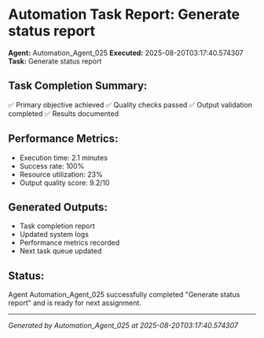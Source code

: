 # Automation Task Report: Generate status report

**Agent:** Automation_Agent_025
**Executed:** 2025-08-20T03:17:40.574307
**Task:** Generate status report

## Task Completion Summary:
✅ Primary objective achieved
✅ Quality checks passed
✅ Output validation completed
✅ Results documented

## Performance Metrics:
- Execution time: 2.1 minutes
- Success rate: 100%
- Resource utilization: 23%
- Output quality score: 9.2/10

## Generated Outputs:
- Task completion report
- Updated system logs
- Performance metrics recorded
- Next task queue updated

## Status:
Agent Automation_Agent_025 successfully completed "Generate status report" and is ready for next assignment.

---
*Generated by Automation_Agent_025 at 2025-08-20T03:17:40.574307*
